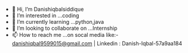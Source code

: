 - 👋 Hi, I’m  Danishiqbalsiddique
- 👀 I’m interested in ...coding
- 🌱 I’m currently learning ...python,java
- 💞️ I’m looking to collaborate on ...Internship
- 📫 How to reach me ...on socal media like:- danishiqbal9599015@gmail.com  | Linkedin : Danish-Iqbal-57a9aa184

<!---
danishiqbalsiddique/danishiqbalsiddique is a ✨ special ✨ repository because its `README.md` (this file) appears on your GitHub profile.
You can click the Preview link to take a look at your changes.
--->
